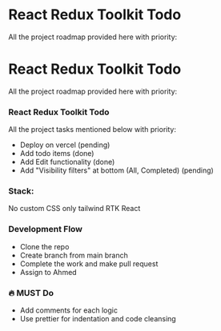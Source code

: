 # React Redux Toolkit Todo

All the project roadmap provided here with priority:

# React Redux Toolkit Todo

All the project roadmap provided here with priority:

### React Redux Toolkit Todo

All the project tasks mentioned below with priority:

- Deploy on vercel (pending)
- Add todo items (done)
- Add Edit functionality (done)
- Add "Visibility filters" at bottom (All, Completed) (pending)

### Stack:

No custom CSS only tailwind
RTK
React

### Development Flow

- Clone the repo
- Create branch from main branch
- Complete the work and make pull request
- Assign to Ahmed

### 🔥 MUST Do

- Add comments for each logic
- Use prettier for indentation and code cleansing
